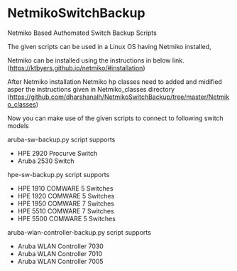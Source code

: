 # NetmikoSwitchBackup
Netmiko Based Authomated Switch Backup Scripts

The given scripts can be used in a Linux OS having Netmiko installed,

Netmiko can be installed using the instructions in below link.
(https://ktbyers.github.io/netmiko/#installation)

After Netmiko installation Netmiko hp classes need to added and midified asper the instructions given in Netmiko_classes directory (https://github.com/dharshanalh/NetmikoSwitchBackup/tree/master/Netmiko_classes)

Now you can make use of the given scripts to connect to following switch models

aruba-sw-backup.py script supports

- HPE 2920 Procurve Switch
- Aruba 2530 Switch

hpe-sw-backup.py script supports

- HPE 1910 COMWARE 5 Switches
- HPE 1920 COMWARE 5 Switches  
- HPE 1950 COMWARE 7 Switches
- HPE 5510 COMWARE 7 Switches
- HPE 5500 COMWARE 5 Switches

aruba-wlan-controller-backup.py script supports

- Aruba WLAN Controller 7030 
- Aruba WLAN Controller 7010 
- Aruba WLAN Controller 7005


    

